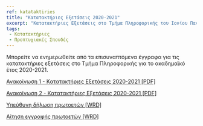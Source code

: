 ```yaml
---
ref: katataktiries
title: "Κατατακτήριες Εξετάσεις 2020-2021"
excerpt: "Κατατακτήριες Εξετάσεις στο Τμήμα Πληροφορικής του Ιονίου Πανεπιστημίου για το ακαδ. έτος 2020-2021"
tags: 
 - Κατατακτήριες
 - Προπτυχιακές Σπουδές
---
```




Μπορείτε να ενημερωθείτε από τα επισυναπτόμενα έγγραφα για τις κατατακτήριες εξετάσεις στο Τμήμα Πληροφορικής για το ακαδημαϊκό έτος 2020-2021.

[Ανακοίνωση 1 - Κατατακτήριες Εξετάσεις 2020-2021 [PDF]](https://ionio.gr/download.php?f=00001-00999/IU-pf-00700-59510-gr.pdf)

[Ανακοίνωση 2 - Κατατακτήριες Εξετάσεις 2020-2021 [PDF]](https://ionio.gr/download.php?f=00001-00999/IU-pf-00700-17987-gr.pdf)

[Υπεύθυνη δήλωση πρωτοετών [WRD]](https://ionio.gr/download.php?f=00001-00999/IU-pf-00700-99217-gr.doc)

[Αίτηση εγγραφής πρωτοετών [WRD]](https://ionio.gr/download.php?f=00001-00999/IU-pf-00700-12799-gr.doc)
